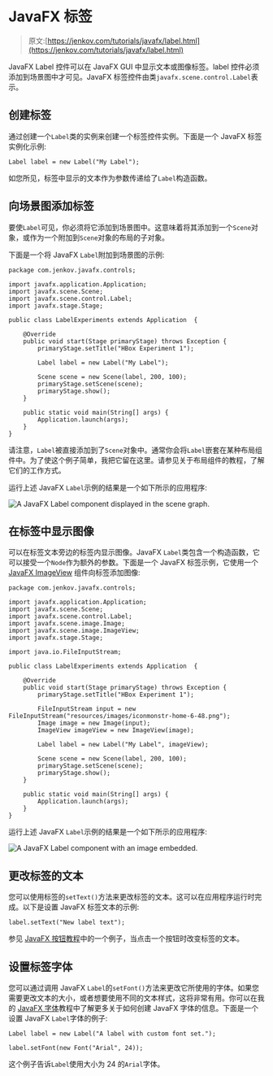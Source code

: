 # JavaFX 标签

> 原文:[https://jenkov.com/tutorials/javafx/label.html](https://jenkov.com/tutorials/javafx/label.html)

JavaFX Label 控件可以在 JavaFX GUI 中显示文本或图像标签。label 控件必须添加到场景图中才可见。JavaFX 标签控件由类`javafx.scene.control.Label`表示。

## 创建标签

通过创建一个`Label`类的实例来创建一个标签控件实例。下面是一个 JavaFX 标签实例化示例:

```
Label label = new Label("My Label");

```

如您所见，标签中显示的文本作为参数传递给了`Label`构造函数。

## 向场景图添加标签

要使`Label`可见，你必须将它添加到场景图中。这意味着将其添加到一个`Scene`对象，或作为一个附加到`Scene`对象的布局的子对象。

下面是一个将 JavaFX `Label`附加到场景图的示例:

```
package com.jenkov.javafx.controls;

import javafx.application.Application;
import javafx.scene.Scene;
import javafx.scene.control.Label;
import javafx.stage.Stage;

public class LabelExperiments extends Application  {

    @Override
    public void start(Stage primaryStage) throws Exception {
        primaryStage.setTitle("HBox Experiment 1");

        Label label = new Label("My Label");

        Scene scene = new Scene(label, 200, 100);
        primaryStage.setScene(scene);
        primaryStage.show();
    }

    public static void main(String[] args) {
        Application.launch(args);
    }
}

```

请注意，`Label`被直接添加到了`Scene`对象中。通常你会将`Label`嵌套在某种布局组件中。为了使这个例子简单，我把它留在这里。请参见关于布局组件的教程，了解它们的工作方式。

运行上述 JavaFX `Label`示例的结果是一个如下所示的应用程序:

![A JavaFX Label component displayed in the scene graph.](../Images/8bc163394c9796f53a011185955fcd1c.png)

## 在标签中显示图像

可以在标签文本旁边的标签内显示图像。JavaFX `Label`类包含一个构造函数，它可以接受一个`Node`作为额外的参数。下面是一个 JavaFX 标签示例，它使用一个 [JavaFX ImageView](imageview.html) 组件向标签添加图像:

```
package com.jenkov.javafx.controls;

import javafx.application.Application;
import javafx.scene.Scene;
import javafx.scene.control.Label;
import javafx.scene.image.Image;
import javafx.scene.image.ImageView;
import javafx.stage.Stage;

import java.io.FileInputStream;

public class LabelExperiments extends Application  {

    @Override
    public void start(Stage primaryStage) throws Exception {
        primaryStage.setTitle("HBox Experiment 1");

        FileInputStream input = new FileInputStream("resources/images/iconmonstr-home-6-48.png");
        Image image = new Image(input);
        ImageView imageView = new ImageView(image);

        Label label = new Label("My Label", imageView);

        Scene scene = new Scene(label, 200, 100);
        primaryStage.setScene(scene);
        primaryStage.show();
    }

    public static void main(String[] args) {
        Application.launch(args);
    }
}

```

运行上述 JavaFX `Label`示例的结果是一个如下所示的应用程序:

![A JavaFX Label component with an image embedded.](../Images/831aaaf84d14ab99ee63b9e71358865b.png)

## 更改标签的文本

您可以使用标签的`setText()`方法来更改标签的文本。这可以在应用程序运行时完成。以下是设置 JavaFX 标签文本的示例:

```
label.setText("New label text");

```

参见 [JavaFX 按钮教程](button.html)中的一个例子，当点击一个按钮时改变标签的文本。

## 设置标签字体

您可以通过调用 JavaFX `Label`的`setFont()`方法来更改它所使用的字体。如果您需要更改文本的大小，或者想要使用不同的文本样式，这将非常有用。你可以在我的 [JavaFX 字体](fonts.html)教程中了解更多关于如何创建 JavaFX 字体的信息。下面是一个设置 JavaFX `Label`字体的例子:

```
Label label = new Label("A label with custom font set.");

label.setFont(new Font("Arial", 24));

```

这个例子告诉`Label`使用大小为 24 的`Arial`字体。